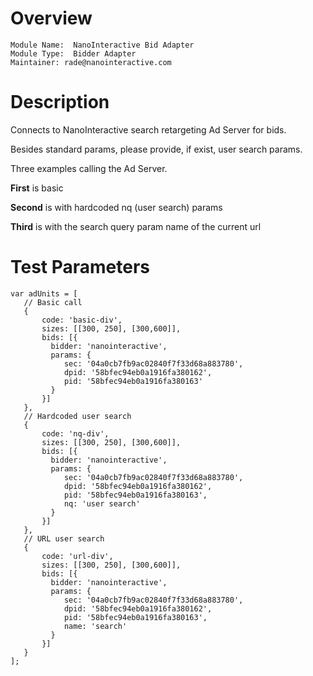 # Overview

```
Module Name:  NanoInteractive Bid Adapter
Module Type:  Bidder Adapter
Maintainer: rade@nanointeractive.com
```

# Description

Connects to NanoInteractive search retargeting Ad Server for bids.

Besides standard params, please provide, if exist, user search params. 

Three examples calling the Ad Server. 

**First** is basic 

**Second** is with hardcoded nq (user search) params 

**Third** is with the search query param name of the current url


# Test Parameters
```
var adUnits = [
   // Basic call
   {
       code: 'basic-div',
       sizes: [[300, 250], [300,600]],
       bids: [{
         bidder: 'nanointeractive',
         params: {
            sec: '04a0cb7fb9ac02840f7f33d68a883780',
            dpid: '58bfec94eb0a1916fa380162',
            pid: '58bfec94eb0a1916fa380163'
         }
       }]
   },
   // Hardcoded user search 
   {
       code: 'nq-div',
       sizes: [[300, 250], [300,600]],
       bids: [{
         bidder: 'nanointeractive',
         params: {
            sec: '04a0cb7fb9ac02840f7f33d68a883780',
            dpid: '58bfec94eb0a1916fa380162',
            pid: '58bfec94eb0a1916fa380163',
            nq: 'user search'
         }
       }]
   },
   // URL user search 
   {
       code: 'url-div',
       sizes: [[300, 250], [300,600]],
       bids: [{
         bidder: 'nanointeractive',
         params: {
            sec: '04a0cb7fb9ac02840f7f33d68a883780',
            dpid: '58bfec94eb0a1916fa380162',
            pid: '58bfec94eb0a1916fa380163',
            name: 'search'
         }
       }]
   }
];
```
